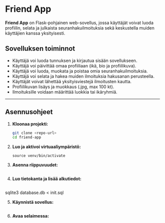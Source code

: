 # Friend App

**Friend App** on Flask-pohjainen web-sovellus, jossa käyttäjät voivat luoda profiilin, selata ja julkaista seuranhakuilmoituksia sekä keskustella muiden käyttäjien kanssa yksityisesti.

##  Sovelluksen toiminnot

* Käyttäjä voi luoda tunnuksen ja kirjautua sisään sovellukseen.
* Käyttäjä voi päivittää omaa profiiliaan (ikä, bio ja profiilikuva).
* Käyttäjä voi luoda, muokata ja poistaa omia seuranhakuilmoituksia.
* Käyttäjä voi selata ja hakea muiden ilmoituksia hakusanan perusteella.
* Käyttäjät voivat lähettää yksityisviestejä ilmoitusten kautta.
* Profiilikuvan lisäys ja muokkaus (.jpg, max 100 kt).
* Ilmoituksille voidaan määrittää luokkia tai ikäryhmiä.

---

## Asennusohjeet

1. **Kloonaa projekti:**
   ```bash
   git clone <repo-url>
   cd friend-app

2. **Luo ja aktivoi virtuaaliympäristö:**
   ```python3 -m venv venv
   source venv/bin/activate

 3. **Asenna riippuvuudet:**
    ```pip install -r requirements.txt

 4. **Luo tietokanta ja lisää alkutiedot:**
    ```sqlite3 database.db < schema.sql
   sqlite3 database.db < init.sql
   
 5. **Käynnistä sovellus:**
    ```flask run

 6. **Avaa selaimessa:**
    ```http://127.0.0.1:5000



